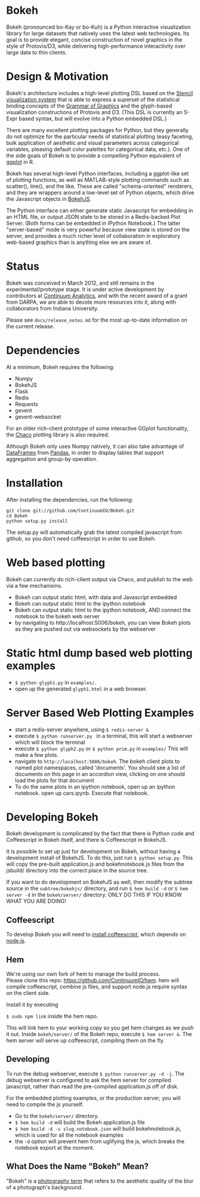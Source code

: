 Bokeh 
=====

Bokeh (pronounced bo-Kay or bo-Kuh) is a Python interactive visualization
library for large datasets that natively uses the latest web technologies.  Its
goal is to provide elegant, concise construction of novel graphics in the
style of Protovis/D3, while delivering high-performance interactivity over 
large data to thin clients.

Design & Motivation
===================

Bokeh's architecture includes a high-level plotting DSL based on the [Stencil visualization system](https://github.com/JosephCottam/Stencil) that is able
to express a superset of the statistical binding concepts of the [Grammar of
Graphics](http://www.cs.uic.edu/~wilkinson/TheGrammarOfGraphics/GOG.html) and
the glyph-based visualization constructions of Protovis and D3.  (This DSL is
currently an S-Expr based syntax, but will evolve into a Python embedded DSL.)

There are many excellent plotting packages for Python, but they generally 
do not optimize for the particular needs of statistical plotting (easy faceting,
bulk application of aesthetic and visual parameters across categorical variables,
pleasing default color palettes for categorical data, etc.).  One of the 
side goals of Bokeh is to provide a compelling Python equivalent of
[ggplot](http://had.co.nz/ggplot/) in R.

Bokeh has several high-level Python interfaces, including a ggplot-like set of
plotting functions, as well as MATLAB-style plotting commands such as
scatter(), line(), and the like.  These are called "schema-oriented" renderers,
and they are wrappers around a low-level set of Python objects, which drive the
Javascript objects in [BokehJS](http://continuumio.github.com/bokehjs/).

The Python interface can either generate static Javascript for embedding in an
HTML file, or output JSON state to be stored in a Redis-backed Plot Server.
(Both forms can be embedded in IPython Notebook.) The latter "server-based"
mode is very powerful because view state is stored on the server, and provides
a much richer level of collaboration in exploratory web-based graphics than is
anything else we are aware of.


Status
======

Bokeh was conceived in March 2012, and still remains in the
experimental/prototype stage.  It is under active development by contributors
at [Continuum Analytics](http://continuum.io), and with the recent award of a
grant from DARPA, we are able to devote more resources into it, along with
collaborators from Indiana University.  

Please see `docs/release_notes.md` for the most up-to-date information on the
current release.


Dependencies
============

At a minimum, Bokeh requires the following:

 * Numpy
 * BokehJS
 * Flask
 * Redis
 * Requests
 * gevent
 * gevent-websocket

For an older rich-client prototype of some interactive GGplot functionality, the
[Chaco](https://github.com/enthought/chaco) plotting library is also required.

Although Bokeh only uses Numpy natively, it can also take advantage of
[DataFrames](http://pandas.pydata.org/pandas-docs/stable/dsintro.html#dataframe)
from [Pandas](http://pandas.pydata.org), in order to display tables that support
aggregation and group-by operation.


Installation
============

After installing the dependencies, run the following:

```
git clone git://github.com/ContinuumIO/Bokeh.git
cd Bokeh
python setup.py install
```
The setup.py will automatically grab the latest compiled javascript from github, so you don't need coffeescript in order to use Bokeh.


Web based plotting
==================
Bokeh can currently do rich-client output via Chaco, and publish to the web via
a few mechanisms.

 * Bokeh can output static html, with data and Javascript embedded
 * Bokeh can output static html to the ipython notebook
 * Bokeh can output static html to the ipython notebook, AND connect the notebook to the bokeh web server
 * by navigating to http://localhost:5006/bokeh, you can view Bokeh plots as they are pushed out via websockets
   by the webserver

Static html dump based web plotting examples
============================================
 * `$ python glyph1.py` in `examples/`.
 * open up the generated `glyph1.html` in a web browser.
 
Server Based Web Plotting Examples
==================================
 * start a redis-server anywhere, using `$ redis-server &`
 * execute `$ python runserver.py ` in a terminal, this will start a webserver which will block the terminal
 * execute `$ python glyph2.py` or `$ python prim.py` in `examples/` This will make a few plots.
 * navigate to `http://localhost:5006/bokeh`.  The bokeh client plots to named plot namespaces, called 'documents'.  You should see a list of documents on this page in an accordion view, clicking on one should load the plots for that document
 * To do the same plots in an ipython notebook, open up an ipython notebook.  open up cars.ipynb.  Execute that notebook.

Developing Bokeh
================

Bokeh development is complicated by the fact that there is Python code and Coffeescript in Bokeh itself, and there is Coffeescript in BokehJS.

It is possible to set up just for development on Bokeh, without having a
development install of BokehJS.  To do this, just run `$ python setup.py`.  This
will copy the pre-built application.js and bokehnotebook.js files from the jsbuild/
directory into the correct place in the source tree.

If you want to do development on BokehJS as well, then modify the subtree source
in the `subtree/bokehjs/` directory, and run `$ hem build -d` or `$ hem server -d` in the `bokeh/server/` directory.  ONLY DO THIS IF YOU KNOW WHAT YOU ARE DOING!

Coffeescript
------------

To develop Bokeh you will need to [install
coffeescript](http://coffeescript.org/#installation), which depends on
[node.js](http://nodejs.org/).

Hem
---

We're using our own fork of hem to manage the build process.  
Please clone this repo: https://github.com/ContinuumIO/hem. 
hem will compile coffeescript, combine js files, and support node.js require
syntax on the client side.

Install it by executing

`$ sudo npm link` inside the hem repo.  

This will link hem to your working copy so you get hem changes as we push it
out.  Inside `bokeh/server/` of the Bokeh repo, execute `$ hem server &`.  The
hem server will serve up coffeescript, compiling them on the fly.

Developing
----------

To run the debug webserver, execute `$ python runserver.py -d -j`.  The debug
webserver is configured to ask the hem server for compiled javascript, rather
than read the pre-compiled application.js off of disk.

For the embedded plotting examples, or the production server, you will need to
compile the js yourself.

   * Go to the `bokeh/server/` directory.
   * `$ hem build -d` will build the Bokeh application.js file
   * `$ hem build -d -s slug.notebook.json` will build bokehnotebook.js, which is used for all the notebook examples
   * the `-d` option will prevent hem from uglifying the js, which breaks the notebook
   export at the moment.

What Does the Name "Bokeh" Mean?
--------------------------------

"Bokeh" is a [photography term](http://en.wikipedia.org/wiki/Bokeh) that refers
to the aesthetic quality of the blur of a photograph's background.
